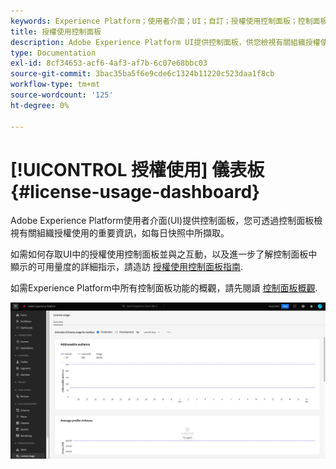 ```yaml
---
keywords: Experience Platform；使用者介面；UI；自訂；授權使用控制面板；控制面板；授權使用；權限；耗用
title: 授權使用控制面板
description: Adobe Experience Platform UI提供控制面板，供您檢視有關組織授權使用的重要資訊。
type: Documentation
exl-id: 8cf34653-acf6-4af3-af7b-6c07e68bbc03
source-git-commit: 3bac35ba5f6e9cde6c1324b11220c523daa1f8cb
workflow-type: tm+mt
source-wordcount: '125'
ht-degree: 0%

---
```


# [!UICONTROL 授權使用] 儀表板 {#license-usage-dashboard}

Adobe Experience Platform使用者介面(UI)提供控制面板，您可透過控制面板檢視有關組織授權使用的重要資訊，如每日快照中所擷取。

如需如何存取UI中的授權使用控制面板並與之互動，以及進一步了解控制面板中顯示的可用量度的詳細指示，請造訪 [授權使用控制面板指南](../../dashboards/guides/license-usage.md).

如需Experience Platform中所有控制面板功能的概觀，請先閱讀 [控制面板概觀](../../dashboards/home.md).

![](../../dashboards/images/license-usage/dashboard-overview.png)
